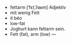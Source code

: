 - fettarm	[ˈfɛtˌʔaʁm]	Adjektiv
- mit wenig Fett
- ít béo
- low-fat
- Joghurt kann fettarm sein.
- Fett (fat), arm (low)	—